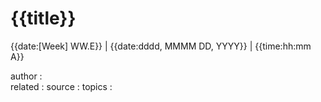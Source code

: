 # {{title}}

{{date:[Week] WW.E}} | {{date:dddd, MMMM DD, YYYY}} | {{time:hh:mm A}}

author :  
related : 
source : 
topics : 

<!-- Takeaways and Inspirations -->

